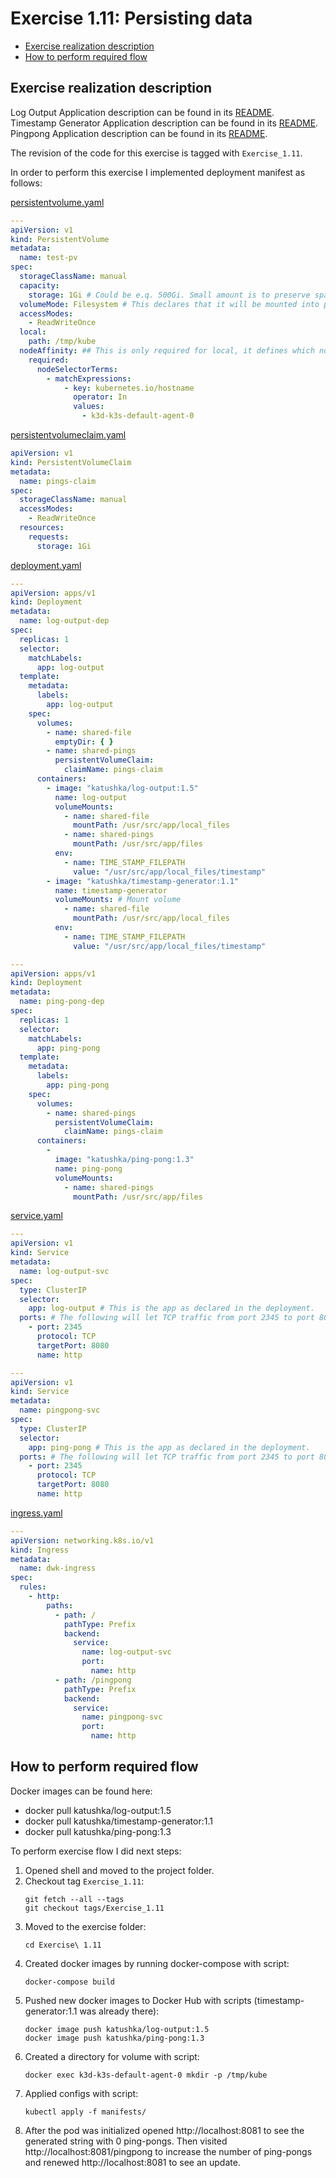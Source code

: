 # Exercise 1.11: Persisting data

<!-- TOC -->
* [Exercise realization description](#exercise-realization-description)
* [How to perform required flow](#how-to-perform-required-flow)
<!-- TOC -->

## Exercise realization description

Log Output Application description can be found in its [README](../log-output/README.md).  
Timestamp Generator Application description can be found in its [README](../timestamp-generator/README.md).
Pingpong Application description can be found in its [README](../ping-pong/README.md).

The revision of the code for this exercise is tagged with `Exercise_1.11`.

In order to perform this exercise I implemented deployment manifest as follows:

[persistentvolume.yaml](./manifests/0.persistentvolume.yaml)
```yaml
---
apiVersion: v1
kind: PersistentVolume
metadata:
  name: test-pv
spec:
  storageClassName: manual
  capacity:
    storage: 1Gi # Could be e.q. 500Gi. Small amount is to preserve space when testing locally
  volumeMode: Filesystem # This declares that it will be mounted into pods as a directory
  accessModes:
    - ReadWriteOnce
  local:
    path: /tmp/kube
  nodeAffinity: ## This is only required for local, it defines which nodes can access it
    required:
      nodeSelectorTerms:
        - matchExpressions:
            - key: kubernetes.io/hostname
              operator: In
              values:
                - k3d-k3s-default-agent-0
```
[persistentvolumeclaim.yaml](./manifests/1.persistentvolumeclaim.yaml)
```yaml
apiVersion: v1
kind: PersistentVolumeClaim
metadata:
  name: pings-claim
spec:
  storageClassName: manual
  accessModes:
    - ReadWriteOnce
  resources:
    requests:
      storage: 1Gi
```
[deployment.yaml](./manifests/2.deployment.yaml)
```yaml
---
apiVersion: apps/v1
kind: Deployment
metadata:
  name: log-output-dep
spec:
  replicas: 1
  selector:
    matchLabels:
      app: log-output
  template:
    metadata:
      labels:
        app: log-output
    spec:
      volumes:
        - name: shared-file
          emptyDir: { }
        - name: shared-pings
          persistentVolumeClaim:
            claimName: pings-claim
      containers:
        - image: "katushka/log-output:1.5"
          name: log-output
          volumeMounts:
            - name: shared-file
              mountPath: /usr/src/app/local_files
            - name: shared-pings
              mountPath: /usr/src/app/files
          env:
            - name: TIME_STAMP_FILEPATH
              value: "/usr/src/app/local_files/timestamp"
        - image: "katushka/timestamp-generator:1.1"
          name: timestamp-generator
          volumeMounts: # Mount volume
            - name: shared-file
              mountPath: /usr/src/app/local_files
          env:
            - name: TIME_STAMP_FILEPATH
              value: "/usr/src/app/local_files/timestamp"

---
apiVersion: apps/v1
kind: Deployment
metadata:
  name: ping-pong-dep
spec:
  replicas: 1
  selector:
    matchLabels:
      app: ping-pong
  template:
    metadata:
      labels:
        app: ping-pong
    spec:
      volumes:
        - name: shared-pings
          persistentVolumeClaim:
            claimName: pings-claim
      containers:
        -
          image: "katushka/ping-pong:1.3"
          name: ping-pong
          volumeMounts:
            - name: shared-pings
              mountPath: /usr/src/app/files

```
[service.yaml](./manifests/3.service.yaml)
```yaml
---
apiVersion: v1
kind: Service
metadata:
  name: log-output-svc
spec:
  type: ClusterIP
  selector:
    app: log-output # This is the app as declared in the deployment.
  ports: # The following will let TCP traffic from port 2345 to port 8080.
    - port: 2345
      protocol: TCP
      targetPort: 8080
      name: http

---
apiVersion: v1
kind: Service
metadata:
  name: pingpong-svc
spec:
  type: ClusterIP
  selector:
    app: ping-pong # This is the app as declared in the deployment.
  ports: # The following will let TCP traffic from port 2345 to port 8080.
    - port: 2345
      protocol: TCP
      targetPort: 8080
      name: http
```
[ingress.yaml](./manifests/4.ingress.yaml)
```yaml
---
apiVersion: networking.k8s.io/v1
kind: Ingress
metadata:
  name: dwk-ingress
spec:
  rules:
    - http:
        paths:
          - path: /
            pathType: Prefix
            backend:
              service:
                name: log-output-svc
                port:
                  name: http
          - path: /pingpong
            pathType: Prefix
            backend:
              service:
                name: pingpong-svc
                port:
                  name: http

```

## How to perform required flow

Docker images can be found here:
- docker pull katushka/log-output:1.5
- docker pull katushka/timestamp-generator:1.1
- docker pull katushka/ping-pong:1.3

To perform exercise flow I did next steps:

1. Opened shell and moved to the project folder.
2. Checkout tag `Exercise_1.11`:
    ```shell
    git fetch --all --tags
    git checkout tags/Exercise_1.11
    ```
3. Moved to the exercise folder:
    ```shell
    cd Exercise\ 1.11
    ```
4. Created docker images by running docker-compose with script:
    ```shell
    docker-compose build
    ```
5. Pushed new docker images to Docker Hub with scripts (timestamp-generator:1.1 was already there):
    ```shell
    docker image push katushka/log-output:1.5
    docker image push katushka/ping-pong:1.3
    ```
6. Created a directory for volume with script:
    ```shell
    docker exec k3d-k3s-default-agent-0 mkdir -p /tmp/kube
    ```
7. Applied configs with script:
    ```shell
    kubectl apply -f manifests/
    ```  
8. After the pod was initialized opened http://localhost:8081 to see the generated string with 0 ping-pongs.
   Then visited http://localhost:8081/pingpong to increase the number of ping-pongs and renewed http://localhost:8081 to see an update.

